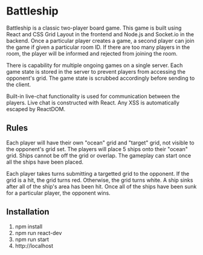 # Battleship

Battleship is a classic two-player board game. This game is built using React and CSS Grid Layout in the frontend and Node.js and Socket.io in the backend. Once a particular player creates a game, a second player can join the game if given a particular room ID. If there are too many players in the room, the player will be informed and rejected from joining the room. 

There is capability for multiple ongoing games on a single server. Each game state is stored in the server to prevent players from accessing the opponent's grid. The game state is scrubbed accordingly before sending to the client. 

Built-in live-chat functionality is used for communication between the players. Live chat is constructed with React. Any XSS is automatically escaped by ReactDOM.


## Rules
Each player will have their own "ocean" grid and "target" grid, not visible to the opponent's grid set. The players will place 5 ships onto their "ocean" grid. Ships cannot be off the grid or overlap. The gameplay can start once all the ships have been placed. 

Each player takes turns submitting a targetted grid to the opponent. If the grid is a hit, the grid turns red. Otherwise, the grid turns white. A ship sinks after all of the ship's area has been hit. Once all of the ships have been sunk for a particular player, the opponent wins.


## Installation

1. npm install
2. npm run react-dev
3. npm run start
4. http://localhost
